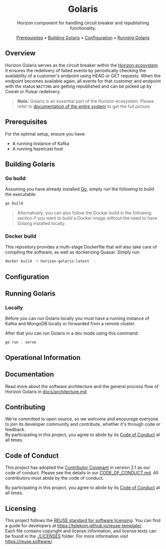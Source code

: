 <!--
Copyright 2024 Deutsche Telekom IT GmbH

SPDX-License-Identifier: Apache-2.0
-->

<p align="center">
<!--
  <img src="docs/img/Horizon.svg" alt="Golaris logo" width="200">
-->
  <h1 align="center">Golaris</h1>
</p>

<p align="center">
  Horizon component for handling circuit breaker and republishing functionality.
</p>

<p align="center">
  <a href="#prerequisites">Prerequisites</a> •
  <a href="#building-golaris">Building Golaris</a> •
  <a href="#configuration">Configuration</a> •
  <a href="#running-golaris">Running Golaris</a>
</p>

## Overview

Horizon Golaris serves as the circuit breaker within the [Horizon ecosystem](https://github.com/telekom/pubsub-horizon). It ensures the redelivery of failed events by periodically checking the availability of a customer's endpoint using HEAD or GET requests. When the endpoint becomes available again, all events for that customer and endpoint with the status `WAITING` are getting republished and can be picked up by Comet or Pulsar redelivery.

> **Note:** Golaris is an essential part of the Horizon ecosystem. Please refer to [documentation of the entire system](https://github.com/telekom/pubsub-horizon) to get the full picture.

## Prerequisites
For the optimal setup, ensure you have:

- A running instance of Kafka
- A running hazelcast host

## Building Golaris
### Go build

Assuming you have already installed [Go](https://go.dev/), simply run the following to build the executable:
```bash
go build
```

> Alternatively, you can also follow the Docker build in the following section if you want to build a Docker image without the need to have Golang installed locally.

### Docker build
This repository provides a multi-stage Dockerfile that will also take care of compiling the software, as well as dockerizing Quasar. Simply run:

```bash
docker build -t horizon-golaris:latest  . 
```

## Configuration

## Running Golaris
### Locally
Before you can run Golaris locally you must have a running instance of Kafka and MongoDB locally or forwarded from a remote cluster.

After that you can run Golaris in a dev mode using this command:
```shell
go run . serve
```

## Operational Information

## Documentation

Read more about the software architecture and the general process flow of Horizon Golaris in [docs/architecture.md](docs/architecture.md).

## Contributing

We're committed to open source, so we welcome and encourage everyone to join its developer community and contribute, whether it's through code or feedback.  
By participating in this project, you agree to abide by its [Code of Conduct](./CODE_OF_CONDUCT.md) at all times.

## Code of Conduct

This project has adopted the [Contributor Covenant](https://www.contributor-covenant.org/) in version 2.1 as our code of conduct. Please see the details in our [CODE_OF_CONDUCT.md](CODE_OF_CONDUCT.md). All contributors must abide by the code of conduct.

By participating in this project, you agree to abide by its [Code of Conduct](./CODE_OF_CONDUCT.md) at all times.

## Licensing

This project follows the [REUSE standard for software licensing](https://reuse.software/). You can find a guide for developers at https://telekom.github.io/reuse-template/.   
Each file contains copyright and license information, and license texts can be found in the [./LICENSES](./LICENSES) folder. For more information visit https://reuse.software/.